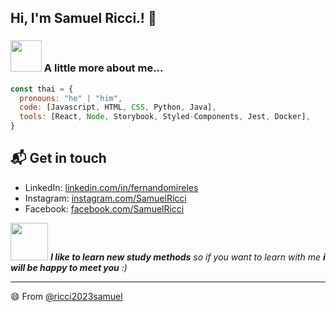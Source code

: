 ### <h2> Hi, I'm Samuel Ricci.! 👋</h2>



### <img src="https://media.giphy.com/media/VgCDAzcKvsR6OM0uWg/giphy.gif" width="50"> A little more about me...  

```javascript
const thai = {
  pronouns: "he" | "him",
  code: [Javascript, HTML, CSS, Python, Java],
  tools: [React, Node, Storybook, Styled-Components, Jest, Docker],
}
```

## 📬 Get in touch

- LinkedIn: [linkedin.com/in/fernandomireles](https://www.linkedin.com/in/fernandomireles/)
- Instagram: [instagram.com/SamuelRicci](https://www.instagram.com/samuelleninriccicontreras/)
- Facebook: [facebook.com/SamuelRicci](https://www.facebook.com/profile.php?id=100080816637078)


<img src="https://media.giphy.com/media/LnQjpWaON8nhr21vNW/giphy.gif" width="60"> <em><b>I like to learn new study methods</b> so if you want to learn with me <b> 
i will be happy to meet you</b> :)</em>

---

😄 From [@ricci2023samuel](https://github.com/ricci2023samuel)





<!--
**ricci2023samuel/ricci2023samuel** is a ✨ _special_ ✨ repository because its `README.md` (this file) appears on your GitHub profile.

Here are some ideas to get you started:

- 🔭 I’m currently working on ...
- 🌱 I’m currently learning ...
- 👯 I’m looking to collaborate on ...
- 🤔 I’m looking for help with ...
- 💬 Ask me about ...
- 📫 How to reach me: ...
- 😄 Pronouns: ...
- ⚡ Fun fact: ...
-->
